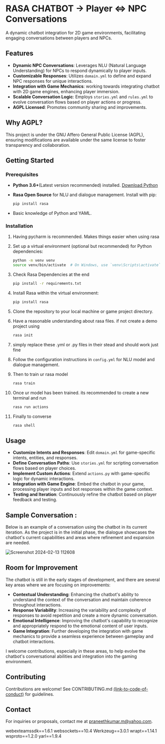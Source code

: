
# RASA CHATBOT -> Player <=> NPC  Conversations

A dynamic chatbot integration for 2D game environments, facilitating engaging conversations between players and NPCs.

## Features

- **Dynamic NPC Conversations**: Leverages NLU (Natural Language Understanding) for NPCs to respond dynamically to player inputs.
- **Customizable Responses**: Utilizes `domain.yml` to define and expand NPC responses for unique interactions.
- **Integration with Game Mechanics**: working towards integrating chatbot with 2D game engines, enhancing player immersion.
- **Scalable Conversation Logic**: Employs `stories.yml` and `rules.yml` to evolve conversation flows based on player actions or progress.
- **AGPL Licensed**: Promotes community sharing and improvements.

## Why AGPL?

This project is under the GNU Affero General Public License (AGPL), ensuring modifications are available under the same license to foster transparency and collaboration.

## Getting Started

### Prerequisites

- **Python 3.6+**(Latest version recommended) installed. [Download Python](https://www.python.org/downloads/)
- **Rasa Open Source** for NLU and dialogue management. Install with pip:

  ```bash
  pip install rasa
  ```
- Basic knowledge of Python and YAML.

### Installation
1. Having pycharm is recommended. Makes things easier when using rasa
2. Set up a virtual environment (optional but recommended) for Python dependencies:
   ```bash
   python -m venv venv
   source venv/bin/activate  # On Windows, use `venv\Scripts\activate`
   ```
3. Check Rasa Dependencies at the end
   ```bash
   pip install -r requirements.txt
   ```
4. Install Rasa within the virtual environment:
   ```bash
   pip install rasa
   ```
5. Clone the repository to your local machine or game project directory.
6. Have a reasonable understanding about rasa files. if not create a demo project using 
   ```bash
   rasa init
   ```
7. simply replace these .yml or .py files in their stead and should work just fine


8. Follow the configuration instructions in `config.yml` for NLU model and dialogue management.

9. Then to train ur rasa model  
   ```bash
   rasa train
   ```
10. Once ur model has been trained. its recommended to create a new terminal and run
    ```bash
    rasa run actions
    ```
11. Finally to converse 
    ```bash
    rasa shell
    ```

## Usage

- **Customize Intents and Responses**: Edit `domain.yml` for game-specific intents, entities, and responses.
- **Define Conversation Paths**: Use `stories.yml` for scripting conversation flows based on player choices.
- **Implement Custom Actions**: Extend `actions.py` with game-specific logic for dynamic interactions.
- **Integration with Game Engine**: Embed the chatbot in your game, processing player inputs and bot responses within the game context.
- **Testing and Iteration**: Continuously refine the chatbot based on player feedback and testing.




## Sample Conversation :

Below is an example of a conversation using the chatbot in its current iteration. As the project is in the initial phase, the dialogue showcases the chatbot's current capabilities and areas where refinement and expansion are needed.

  ![Screenshot 2024-02-13 112608](https://github.com/MSPK99/2Dgame-Player-NPC-CHatbot-RASA/assets/157824384/58503eec-7be3-4b27-b3f4-d30697abe7d9)



## Room for Improvement
The chatbot is still in the early stages of development, and there are several key areas where we are focusing on improvements:

- **Contextual Understanding**: Enhancing the chatbot's ability to understand the context of the conversation and maintain coherence throughout interactions.
- **Response Variability**: Increasing the variability and complexity of responses to avoid repetition and create a more dynamic conversation.
- **Emotional Intelligence**: Improving the chatbot's capability to recognize and appropriately respond to the emotional content of user inputs.
- **Game Integration**: Further developing the integration with game mechanics to provide a seamless experience between gameplay and chatbot interactions.

I welcome contributions, especially in these areas, to help evolve the chatbot's conversational abilities and integration into the gaming environment.


## Contributing

Contributions are welcome! See CONTRIBUTING.md [(link-to-code-of-conduct)](https://github.com/MSPK99/2Dgame-Player-NPC-CHatbot-RASA/blob/main/CONTRIBUTING.md) for guidelines.

## Contact

For inquiries or proposals, contact me at praneethkumar.m@yahoo.com.

webexteamssdk==1.6.1
websockets==10.4
Werkzeug==3.0.1
wrapt==1.14.1
wsproto==1.2.0
yarl==1.9.4
